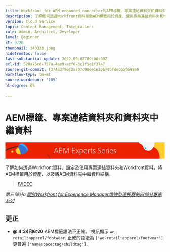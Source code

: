```yaml
---
title: Workfront for AEM enhanced connector的AEM標籤、專案連結資料夾和資料夾中繼資料
description: 了解如何透過Workfront資料推動AEM標籤用於資產、使用專案連結資料夾和Workfront資料，將AEM資料夾中繼資料結構轉換為資料夾。
version: Cloud Service
topic: Content Management, Integrations
role: Admin, Architect, Developer
level: Beginner
kt: 9720
thumbnail: 340333.jpeg
hidefromtoc: false
last-substantial-update: 2022-09-02T00:00:00Z
exl-id: 520a75cd-757a-4ae9-acf6-3c1f5e1f3747
source-git-commit: f37483f90f2a707c906e1e206795fdebb5f698e9
workflow-type: tm+mt
source-wordcount: '109'
ht-degree: 0%

---
```


# AEM標籤、專案連結資料夾和資料夾中繼資料

![AEM Experts系列](./assets/banner.png)

了解如何透過Workfront資料、設定及使用專案連結資料夾和Workfront資料，將AEM標籤用於資產，以及將AEM資料夾中繼資料結構。

>[!VIDEO](https://video.tv.adobe.com/v/340333/?quality=12&learn=on)

_第三部分a [關於Workfront for Experience Manager增強型連接器的四部分專家系列](./overview.md)_

## 更正

+ __@ 4:34和6:20__ AEM標籤語法不正確。 視訊顯示 `we-retail:apparel/footwear`. 正確的語法為 `["we-retail:apparel/footwear"]` 更普遍 `["namespace:tag/childtag"]`.
